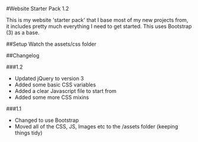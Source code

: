 #Website Starter Pack 1.2

This is my website 'starter pack' that I base most of my new projects from, it includes pretty much everything I need to get started. This uses Bootstrap (3) as a base.

##Setup
Watch the assets/css folder

##Changelog

###1.2
-   Updated jQuery to version 3
-   Added some basic CSS variables
-   Added a clear Javascript file to start from
-   Added some more CSS mixins

###1.1
-   Changed to use Bootstrap
-   Moved all of the CSS, JS, Images etc to the /assets folder (keeping things tidy)
